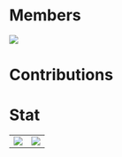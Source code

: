 # Members

<a href="https://eepurl.com/ic39T5"><img src="https://raw.githubusercontent.com/NGcodeX/NGcodeX_Members/abc751f02e670f68c553f394fadfee6eed1b5eeb/.github/workflows/private/svg/NGcodeXmembers.svg"></a>


# Contributions



# Stat
|  |  |
| -- | -- |
| <img src="https://raw.githubusercontent.com/NGcodeX/NGcodeX_Members/b84edcb99c5d36f5e54b05bb9dba2ebe26fdff3d/.github/workflows/private/svg/NGcodeXchart.svg">  | <img src="https://raw.githubusercontent.com/NGcodeX/NGcodeX_Members/efee8d89b9aa6d2fd4e9c1b70ac98f1c65729cd9/.github/workflows/private/svg/NGcodeXPRISSUES.svg">  |



